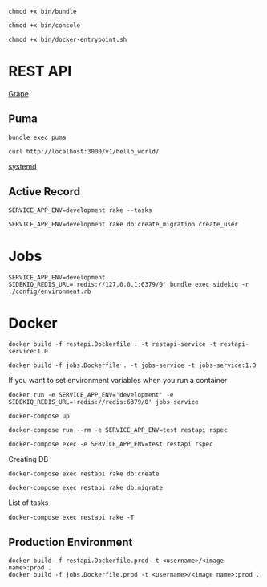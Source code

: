 
```
chmod +x bin/bundle

chmod +x bin/console

chmod +x bin/docker-entrypoint.sh
```

# REST API

[Grape](https://github.com/ruby-grape/grape/tree/v2.0.0?tab=readme-ov-file#versioning)


## Puma

```
bundle exec puma
```

```
curl http://localhost:3000/v1/hello_world/
```

[systemd](https://github.com/puma/puma/blob/master/docs/systemd.md)


## Active Record

```shell
SERVICE_APP_ENV=development rake --tasks
```

```shell
SERVICE_APP_ENV=development rake db:create_migration create_user
```


# Jobs

```shell
SERVICE_APP_ENV=development SIDEKIQ_REDIS_URL='redis://127.0.0.1:6379/0' bundle exec sidekiq -r ./config/environment.rb
```


# Docker

```
docker build -f restapi.Dockerfile . -t restapi-service -t restapi-service:1.0

docker build -f jobs.Dockerfile . -t jobs-service -t jobs-service:1.0

```

If you want to set environment variables when you run a container

```
docker run -e SERVICE_APP_ENV='development' -e SIDEKIQ_REDIS_URL='redis://redis:6379/0' jobs-service

```


```
docker-compose up

docker-compose run --rm -e SERVICE_APP_ENV=test restapi rspec

docker-compose exec -e SERVICE_APP_ENV=test restapi rspec
```

Creating DB

```
docker-compose exec restapi rake db:create
```

```
docker-compose exec restapi rake db:migrate
```

List of tasks

```
docker-compose exec restapi rake -T
```

## Production Environment

```
docker build -f restapi.Dockerfile.prod -t <username>/<image name>:prod .
docker build -f jobs.Dockerfile.prod -t <username>/<image name>:prod .
```